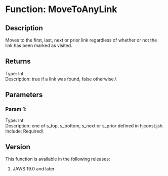 # Function: MoveToAnyLink

## Description

Moves to the first, last, next or prior link regardless of whether or
not the link has been marked as visited.

## Returns

Type: Int\
Description: true if a link was found, false otherwise.\

## Parameters

### Param 1:

Type: Int\
Description: one of s_top, s_bottom, s_next or s_prior defined in
hjconst.jsh.\
Include: Required\

## Version

This function is available in the following releases:

1.  JAWS 19.0 and later
